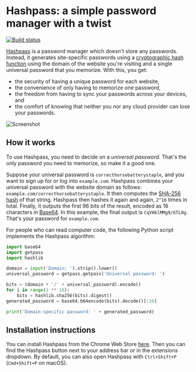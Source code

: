 # Hashpass: a simple password manager with a twist

[![Build status](https://github.com/stepchowfun/hashpass/workflows/Continuous%20integration/badge.svg?branch=main)](https://github.com/stepchowfun/hashpass/actions?query=branch%3Amain)

[Hashpass](https://chrome.google.com/webstore/detail/hashpass/gkmegkoiplibopkmieofaaeloldidnko)
is a password manager which doesn't store any passwords. Instead, it generates
site-specific passwords using a
[cryptographic hash function](https://en.wikipedia.org/wiki/Cryptographic_hash_function)
using the domain of the website you're visiting and a single universal password
that you memorize. With this, you get:

- the security of having a unique password for each website,
- the convenience of only having to memorize one password,
- the freedom from having to sync your passwords across your devices, and
- the comfort of knowing that neither you nor any cloud provider can lose your
  passwords.

![Screenshot](https://github.com/stepchowfun/hashpass/blob/main/images/screenshot3.png)

## How it works

To use Hashpass, you need to decide on a _universal password_. That's the only
password you need to memorize, so make it a good one.

Suppose your universal password is `correcthorsebatterystaple`, and you want to
sign up for or log into `example.com`. Hashpass combines your universal password
with the website domain as follows: `example.com/correcthorsebatterystaple`. It
then computes the [SHA-256 hash](http://en.wikipedia.org/wiki/SHA-2) of that
string. Hashpass then hashes it again and again, `2^16` times in total. Finally,
it outputs the first 96 bits of the result, encoded as 16 characters in
[Base64](http://en.wikipedia.org/wiki/Base64). In this example, the final output
is `CqYHklMMg9/GTL0g`. That's your password for `example.com`.

For people who can read computer code, the following Python script implements
the Hashpass algorithm:

```python
import base64
import getpass
import hashlib

domain = input('Domain: ').strip().lower()
universal_password = getpass.getpass('Universal password: ')

bits = (domain + '/' + universal_password).encode()
for i in range(2 ** 16):
    bits = hashlib.sha256(bits).digest()
generated_password = base64.b64encode(bits).decode()[:16]

print('Domain-specific password: ' + generated_password)
```

## Installation instructions

You can install Hashpass from the Chrome Web Store
[here](https://chrome.google.com/webstore/detail/hashpass/gkmegkoiplibopkmieofaaeloldidnko).
Then you can find the Hashpass button next to your address bar or in the
extensions dropdown. By default, you can also open Hashpass with `Ctrl+Shift+P`
(`Cmd+Shift+P` on macOS).
